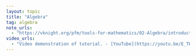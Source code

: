 ```yaml
---
layout: topic
title: "Algebra"
tag: algebra
note_urls:
  - "https://vknight.org/pfm/tools-for-mathematics/02-Algebra/introduction/main.html"
video_urls:
  - "Video demonstration of tutorial. - [YouTube](https://youtu.be/E_TKJkvi-GY)"
---
```

